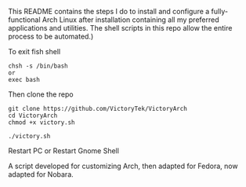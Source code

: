 This README contains the steps I do to install and configure a fully-functional Arch Linux after installation containing all my preferred applications and utilities. The shell scripts in this repo allow the entire process to be automated.)

To exit fish shell
```
chsh -s /bin/bash
or
exec bash
```
Then clone the repo
```
git clone https://github.com/VictoryTek/VictoryArch
cd VictoryArch
chmod +x victory.sh

./victory.sh
```
Restart PC or Restart Gnome Shell

A script developed for customizing Arch, then adapted for Fedora, now adapted for Nobara.
